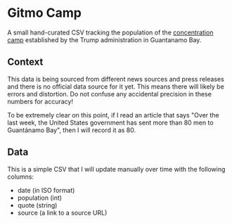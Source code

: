 # Gitmo Camp

A small hand-curated CSV tracking the population of the [concentration
camp](https://en.wikipedia.org/wiki/Concentration_camp) established by the Trump
administration in Guantanamo Bay.

## Context

This data is being sourced from different news sources and press releases and
there is no official data source for it yet. This means there will likely be
errors and distortion. Do not confuse any accidental precision in these numbers for
accuracy!

To be extremely clear on this point, if I read an article that says "Over the last 
week, the United States government has sent more than 80 men to Guantánamo Bay",
then I will record it as 80.

## Data
This is a simple CSV that I will update manually over time with the following columns:
- date (in ISO format)
- population (int)
- quote (string)
- source (a link to a source URL)
